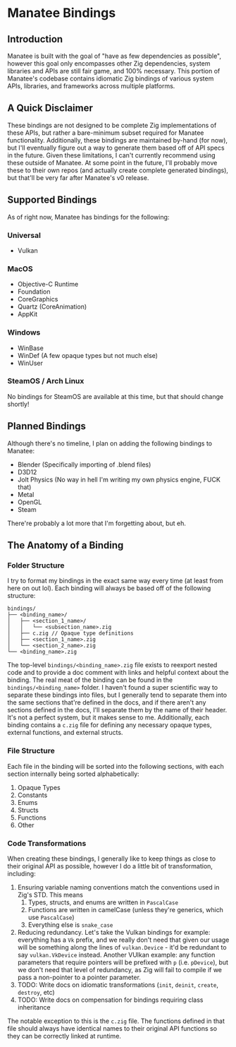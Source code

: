 # Manatee Bindings

## Introduction

Manatee is built with the goal of "have as few dependencies as possible", however this goal only
encompasses other Zig dependencies, system libraries and APIs are still fair game, and 100%
necessary. This portion of Manatee's codebase contains idiomatic Zig bindings of various system
APIs, libraries, and frameworks across multiple platforms.

## A Quick Disclaimer

These bindings are not designed to be complete Zig implementations of these APIs, but rather a
bare-minimum subset required for Manatee functionality. Additionally, these bindings are maintained
by-hand (for now), but I'll eventually figure out a way to generate them based off of API specs in
the future. Given these limitations, I can't currently recommend using these outside of Manatee. At
some point in the future, I'll probably move these to their own repos (and actually create complete
generated bindings), but that'll be very far after Manatee's v0 release.

## Supported Bindings

As of right now, Manatee has bindings for the following:

### Universal

* Vulkan

### MacOS

* Objective-C Runtime
* Foundation
* CoreGraphics
* Quartz (CoreAnimation)
* AppKit

### Windows

* WinBase
* WinDef (A few opaque types but not much else)
* WinUser

### SteamOS / Arch Linux

No bindings for SteamOS are available at this time, but that should change shortly!

## Planned Bindings

Although there's no timeline, I plan on adding the following bindings to Manatee:

* Blender (Specifically importing of .blend files)
* D3D12
* Jolt Physics (No way in hell I'm writing my own physics engine, FUCK that)
* Metal
* OpenGL
* Steam

There're probably a lot more that I'm forgetting about, but eh.

## The Anatomy of a Binding

### Folder Structure

I try to format my bindings in the exact same way every time (at least from here on out lol). Each
binding will always be based off of the following structure:

```text
bindings/
├── <binding_name>/
│   ├── <section_1_name>/
│   │   └── <subsection_name>.zig
│   ├── c.zig // Opaque type definitions
│   ├── <section_1_name>.zig
│   └── <section_2_name>.zig
└── <binding_name>.zig
```

The top-level `bindings/<binding_name>.zig` file exists to reexport nested code and to provide a
doc comment with links and helpful context about the binding. The real meat of the binding can be
found in the `bindings/<binding_name>` folder. I haven't found a super scientific way to separate
these bindings into files, but I generally tend to separate them into the same sections that're
defined in the docs, and if there aren't any sections defined in the docs, I'll separate them by
the name of their header. It's not a perfect system, but it makes sense to me. Additionally, each
binding contains a `c.zig` file for defining any necessary opaque types, external functions, and
external structs.

### File Structure

Each file in the binding will be sorted into the following sections, with each section internally
being sorted alphabetically:

1. Opaque Types
2. Constants
3. Enums
4. Structs
5. Functions
6. Other

### Code Transformations

When creating these bindings, I generally like to keep things as close to their original API as
possible, however I do a little bit of transformation, including:

1. Ensuring variable naming conventions match the conventions used in Zig's STD. This means
   1. Types, structs, and enums are written in `PascalCase`
   2. Functions are written in camelCase (unless they're generics, which use `PascalCase`)
   3. Everything else is `snake_case`
2. Reducing redundancy. Let's take the Vulkan bindings for example: everything has a `Vk` prefix,
   and we really don't need that given our usage will be something along the lines of
   `vulkan.Device` - it'd be redundant to say `vulkan.VkDevice` instead. Another VUlkan example:
   any function parameters that require pointers will be prefixed with `p` (i.e. `pDevice`), but
   we don't need that level of redundancy, as Zig will fail to compile if we pass a non-pointer to
   a pointer parameter.
3. TODO: Write docs on idiomatic transformations (`init`, `deinit`, `create`, `destroy`, etc)
4. TODO: Write docs on compensation for bindings requiring class inheritance

The notable exception to this is the `c.zig` file. The functions defined in that file should always
have identical names to their original API functions so they can be correctly linked at runtime.
